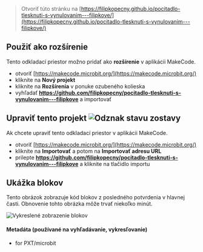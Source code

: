 
> Otvoriť túto stránku na [https://filipkopecny.github.io/pocitadlo-tlesknuti-s-vynulovanim---filipkove/](https://filipkopecny.github.io/pocitadlo-tlesknuti-s-vynulovanim---filipkove/)

## Použiť ako rozšírenie

Tento odkladací priestor možno pridať ako **rozšírenie** v aplikácii MakeCode.

* otvoriť [https://makecode.microbit.org/](https://makecode.microbit.org/)
* kliknite na **Nový projekt**
* kliknite na **Rozšírenia** v ponuke ozubeného kolieska
* vyhľadať **https://github.com/filipkopecny/pocitadlo-tlesknuti-s-vynulovanim---filipkove** a importovať

## Upraviť tento projekt ![Odznak stavu zostavy](https://github.com/filipkopecny/pocitadlo-tlesknuti-s-vynulovanim---filipkove/workflows/MakeCode/badge.svg)

Ak chcete upraviť tento odkladací priestor v aplikácii MakeCode.

* otvoriť [https://makecode.microbit.org/](https://makecode.microbit.org/)
* kliknite na **Importovať** a potom na **Importovať adresu URL**
* prilepte **https://github.com/filipkopecny/pocitadlo-tlesknuti-s-vynulovanim---filipkove** a kliknite na tlačidlo importu

## Ukážka blokov

Tento obrázok zobrazuje kód blokov z posledného potvrdenia v hlavnej časti.
Obnovenie tohto obrázka môže trvať niekoľko minút.

![Vykreslené zobrazenie blokov](https://github.com/filipkopecny/pocitadlo-tlesknuti-s-vynulovanim---filipkove/raw/master/.github/makecode/blocks.png)

#### Metadáta (používané na vyhľadávanie, vykresľovanie)

* for PXT/microbit
<script src="https://makecode.com/gh-pages-embed.js"></script><script>makeCodeRender("{{ site.makecode.home_url }}", "{{ site.github.owner_name }}/{{ site.github.repository_name }}");</script>
